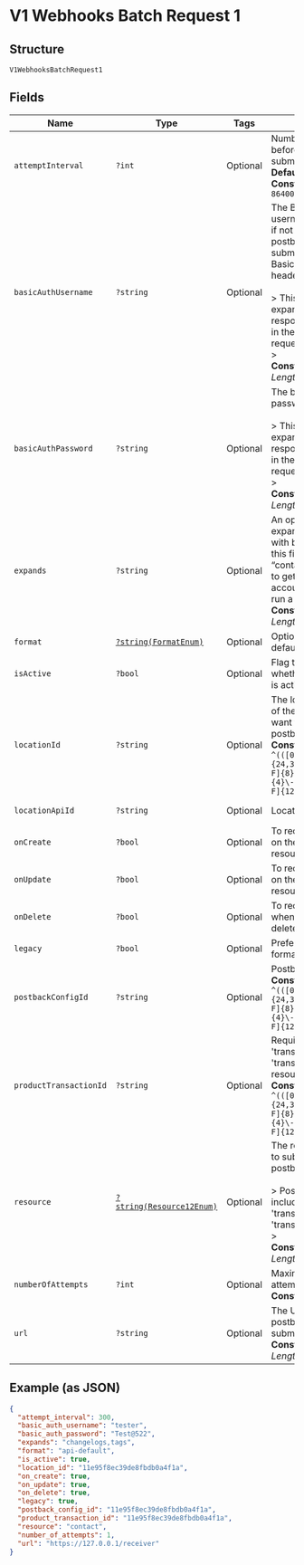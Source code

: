 
# V1 Webhooks Batch Request 1

## Structure

`V1WebhooksBatchRequest1`

## Fields

| Name | Type | Tags | Description | Getter | Setter |
|  --- | --- | --- | --- | --- | --- |
| `attemptInterval` | `?int` | Optional | Number of seconds before another retry is submitted<br>**Default**: `300`<br>**Constraints**: `>= 300`, `<= 86400` | getAttemptInterval(): ?int | setAttemptInterval(?int attemptInterval): void |
| `basicAuthUsername` | `?string` | Optional | The Basic authorization username for the URL, if not supplied, the postback will be submitted without Basic authorization headers<br><br>> This is only expandable for response but settable in the POST/PUT request<br>> <br>**Constraints**: *Maximum Length*: `512` | getBasicAuthUsername(): ?string | setBasicAuthUsername(?string basicAuthUsername): void |
| `basicAuthPassword` | `?string` | Optional | The basic authorization password<br><br>> This is only expandable for response but settable in the POST/PUT request<br>> <br>**Constraints**: *Maximum Length*: `512` | getBasicAuthPassword(): ?string | setBasicAuthPassword(?string basicAuthPassword): void |
| `expands` | `?string` | Optional | An option list of expanded data to send with base data. (i.e. set this field to “contact,account_vault” to get the contact an accountvault used to run a transaction.)<br>**Constraints**: *Maximum Length*: `512` | getExpands(): ?string | setExpands(?string expands): void |
| `format` | [`?string(FormatEnum)`](../../doc/models/format-enum.md) | Optional | Options include: api-default | getFormat(): ?string | setFormat(?string format): void |
| `isActive` | `?bool` | Optional | Flag to indicate whether configuration is active (in effect). | getIsActive(): ?bool | setIsActive(?bool isActive): void |
| `locationId` | `?string` | Optional | The location identifier of the resource you want to recieve postbacks from.<br>**Constraints**: *Pattern*: `^(([0-9a-fA-F\-]{24,36})\|(([0-9a-fA-F]{8})-(([0-9a-fA-F]{4}\-){3})([0-9a-fA-F]{12})))$` | getLocationId(): ?string | setLocationId(?string locationId): void |
| `locationApiId` | `?string` | Optional | Location Api ID | getLocationApiId(): ?string | setLocationApiId(?string locationApiId): void |
| `onCreate` | `?bool` | Optional | To receive postbacks on the creation of a resource | getOnCreate(): ?bool | setOnCreate(?bool onCreate): void |
| `onUpdate` | `?bool` | Optional | To receive postbacks on the updating of a resource | getOnUpdate(): ?bool | setOnUpdate(?bool onUpdate): void |
| `onDelete` | `?bool` | Optional | To receive postbacks when the record is deleted | getOnDelete(): ?bool | setOnDelete(?bool onDelete): void |
| `legacy` | `?bool` | Optional | Prefer the legacy api format. | getLegacy(): ?bool | setLegacy(?bool legacy): void |
| `postbackConfigId` | `?string` | Optional | Postback Config ID<br>**Constraints**: *Pattern*: `^(([0-9a-fA-F\-]{24,36})\|(([0-9a-fA-F]{8})-(([0-9a-fA-F]{4}\-){3})([0-9a-fA-F]{12})))$` | getPostbackConfigId(): ?string | setPostbackConfigId(?string postbackConfigId): void |
| `productTransactionId` | `?string` | Optional | Required when using 'transaction' or 'transactionbatch' resource<br>**Constraints**: *Pattern*: `^(([0-9a-fA-F\-]{24,36})\|(([0-9a-fA-F]{8})-(([0-9a-fA-F]{4}\-){3})([0-9a-fA-F]{12})))$` | getProductTransactionId(): ?string | setProductTransactionId(?string productTransactionId): void |
| `resource` | [`?string(Resource12Enum)`](../../doc/models/resource-12-enum.md) | Optional | The resource you want to subscribe the postbacks to.<br><br>> Possible values include: 'contact', 'transaction', 'transactionbatch'<br>> <br>**Constraints**: *Maximum Length*: `128` | getResource(): ?string | setResource(?string resource): void |
| `numberOfAttempts` | `?int` | Optional | Maximum number of attempts on failure<br>**Constraints**: `>= 1`, `<= 5` | getNumberOfAttempts(): ?int | setNumberOfAttempts(?int numberOfAttempts): void |
| `url` | `?string` | Optional | The URL where the postback will be submitted<br>**Constraints**: *Maximum Length*: `512` | getUrl(): ?string | setUrl(?string url): void |

## Example (as JSON)

```json
{
  "attempt_interval": 300,
  "basic_auth_username": "tester",
  "basic_auth_password": "Test@522",
  "expands": "changelogs,tags",
  "format": "api-default",
  "is_active": true,
  "location_id": "11e95f8ec39de8fbdb0a4f1a",
  "on_create": true,
  "on_update": true,
  "on_delete": true,
  "legacy": true,
  "postback_config_id": "11e95f8ec39de8fbdb0a4f1a",
  "product_transaction_id": "11e95f8ec39de8fbdb0a4f1a",
  "resource": "contact",
  "number_of_attempts": 1,
  "url": "https://127.0.0.1/receiver"
}
```

